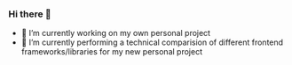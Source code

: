 ### Hi there 👋
- 🔭 I’m currently working on my own personal project
- 🌱 I’m currently performing a technical comparision of different frontend frameworks/libraries for my new personal project
